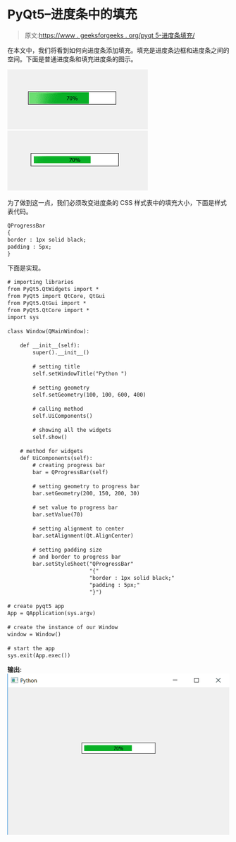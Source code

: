 # PyQt5–进度条中的填充

> 原文:[https://www . geeksforgeeks . org/pyqt 5-进度条填充/](https://www.geeksforgeeks.org/pyqt5-padding-in-progress-bar/)

在本文中，我们将看到如何向进度条添加填充。填充是进度条边框和进度条之间的空间。下面是普通进度条和填充进度条的图示。

![](img/077036c70c61a00d838b77bd77f2966b.png) ![](img/62b05e24eb7d5068d1333ea3507263d8.png)

为了做到这一点，我们必须改变进度条的 CSS 样式表中的填充大小，下面是样式表代码。

```
QProgressBar
{
border : 1px solid black;
padding : 5px;
}

```

下面是实现。

```
# importing libraries
from PyQt5.QtWidgets import * 
from PyQt5 import QtCore, QtGui
from PyQt5.QtGui import * 
from PyQt5.QtCore import * 
import sys

class Window(QMainWindow):

    def __init__(self):
        super().__init__()

        # setting title
        self.setWindowTitle("Python ")

        # setting geometry
        self.setGeometry(100, 100, 600, 400)

        # calling method
        self.UiComponents()

        # showing all the widgets
        self.show()

    # method for widgets
    def UiComponents(self):
        # creating progress bar
        bar = QProgressBar(self)

        # setting geometry to progress bar
        bar.setGeometry(200, 150, 200, 30)

        # set value to progress bar
        bar.setValue(70)

        # setting alignment to center
        bar.setAlignment(Qt.AlignCenter)

        # setting padding size 
        # and border to progress bar
        bar.setStyleSheet("QProgressBar"
                          "{"
                          "border : 1px solid black;"
                          "padding : 5px;"
                          "}")

# create pyqt5 app
App = QApplication(sys.argv)

# create the instance of our Window
window = Window()

# start the app
sys.exit(App.exec())
```

**输出:**
![](img/9b19ba01a4500ab0f08612dd1622ea6b.png)
